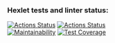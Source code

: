 ### Hexlet tests and linter status:
[![Actions Status](https://github.com/NikolayZemelko/python-project-52/workflows/hexlet-check/badge.svg)](https://github.com/NikolayZemelko/python-project-52/actions)
[![Actions Status](https://github.com/NikolayZemelko/python-project-52/workflows/main-check/badge.svg)](https://github.com/NikolayZemelko/python-project-52/actions)  
[![Maintainability](https://api.codeclimate.com/v1/badges/a85c8d34e4966ab32469/maintainability)](https://codeclimate.com/github/NikolayZemelko/python-project-52/maintainability)
[![Test Coverage](https://api.codeclimate.com/v1/badges/a85c8d34e4966ab32469/test_coverage)](https://codeclimate.com/github/NikolayZemelko/python-project-52/test_coverage)
